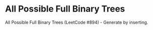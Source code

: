 # All Possible Full Binary Trees

All Possible Full Binary Trees (LeetCode #894) - Generate by inserting.
